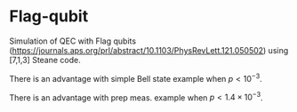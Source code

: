 # Flag-qubit

Simulation of QEC with Flag qubits (https://journals.aps.org/prl/abstract/10.1103/PhysRevLett.121.050502)
using [7,1,3] Steane code.

There is an advantage with simple Bell state example when $p<10^{-3}$.

There is an advantage with prep meas. example when $p<1.4\times 10^{-3}$.
